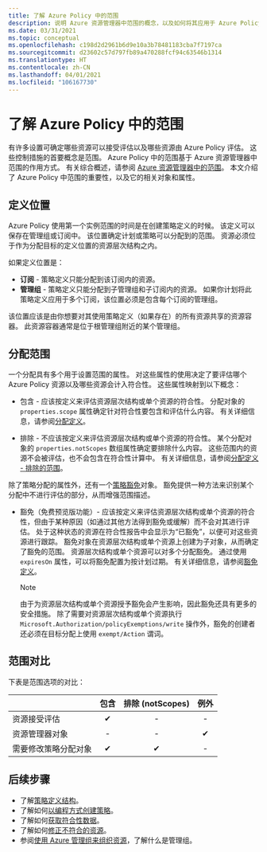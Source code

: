 ```yaml
---
title: 了解 Azure Policy 中的范围
description: 说明 Azure 资源管理器中范围的概念，以及如何将其应用于 Azure Policy，从而控制哪些资源由 Azure Policy 评估。
ms.date: 03/31/2021
ms.topic: conceptual
ms.openlocfilehash: c198d2d2961b6d9e10a3b78481183cba7f7197ca
ms.sourcegitcommit: d23602c57d797fb89a470288fcf94c63546b1314
ms.translationtype: HT
ms.contentlocale: zh-CN
ms.lasthandoff: 04/01/2021
ms.locfileid: "106167730"
---
```

# <a name="understand-scope-in-azure-policy"></a>了解 Azure Policy 中的范围

有许多设置可确定哪些资源可以接受评估以及哪些资源由 Azure Policy 评估。 这些控制措施的首要概念是范围。 Azure Policy 中的范围基于 Azure 资源管理器中范围的作用方式。 有关综合概述，请参阅 [Azure 资源管理器中的范围](../../../azure-resource-manager/management/overview.md#understand-scope)。
本文介绍了 Azure Policy 中范围的重要性，以及它的相关对象和属性。

## <a name="definition-location"></a>定义位置

Azure Policy 使用第一个实例范围的时间是在创建策略定义的时候。 该定义可以保存在管理组或订阅中。 该位置确定计划或策略可以分配到的范围。 资源必须位于作为分配目标的定义位置的资源层次结构之内。

如果定义位置是：

- **订阅** - 策略定义只能分配到该订阅内的资源。
- **管理组** - 策略定义只能分配到子管理组和子订阅内的资源。 如果你计划将此策略定义应用于多个订阅，该位置必须是包含每个订阅的管理组。

该位置应该是由你想要对其使用策略定义（如果存在）的所有资源共享的资源容器。 此资源容器通常是位于根管理组附近的某个管理组。

## <a name="assignment-scopes"></a>分配范围

一个分配具有多个用于设置范围的属性。 对这些属性的使用决定了要评估哪个 Azure Policy 资源以及哪些资源会计入符合性。 这些属性映射到以下概念：

- 包含 - 应该按定义来评估资源层次结构或单个资源的符合性。 分配对象的 `properties.scope` 属性确定针对符合性要包含和评估什么内容。 有关详细信息，请参阅[分配定义](./assignment-structure.md)。

- 排除 - 不应该按定义来评估资源层次结构或单个资源的符合性。 某个分配对象的 `properties.notScopes` 数组属性确定要排除什么内容。 这些范围内的资源不会被评估，也不会包含在符合性计算中。 有关详细信息，请参阅[分配定义 - 排除的范围](./assignment-structure.md#excluded-scopes)。

除了策略分配的属性外，还有一个[策略豁免](./exemption-structure.md)对象。 豁免提供一种方法来识别某个分配中不进行评估的部分，从而增强范围描述。

- 豁免（免费预览版功能）- 应该按定义来评估资源层次结构或单个资源的符合性，但由于某种原因（如通过其他方法得到豁免或缓解）而不会对其进行评估。 处于这种状态的资源在符合性报告中会显示为“已豁免”，以便可对这些资源进行跟踪。 豁免对象在资源层次结构或单个资源上创建为子对象，从而确定了豁免的范围。 资源层次结构或单个资源可以对多个分配豁免。 通过使用 `expiresOn` 属性，可以将豁免配置为按计划过期。 有关详细信息，请参阅[豁免定义](./exemption-structure.md)。

  > [!NOTE]
  > 由于为资源层次结构或单个资源授予豁免会产生影响，因此豁免还具有更多的安全措施。 除了需要对资源层次结构或单个资源执行 `Microsoft.Authorization/policyExemptions/write` 操作外，豁免的创建者还必须在目标分配上使用 `exempt/Action` 谓词。

## <a name="scope-comparison"></a>范围对比

下表是范围选项的对比：

| | 包含 | 排除 (notScopes) | 例外 |
|---|:---:|:---:|:---:|
|资源接受评估 | &#10004; | - | - |
|资源管理器对象 | - | - | &#10004; |
|需要修改策略分配对象 | &#10004; | &#10004; | - |

## <a name="next-steps"></a>后续步骤

- 了解[策略定义结构](./definition-structure.md)。
- 了解如何[以编程方式创建策略](../how-to/programmatically-create.md)。
- 了解如何[获取符合性数据](../how-to/get-compliance-data.md)。
- 了解如何[修正不符合的资源](../how-to/remediate-resources.md)。
- 参阅[使用 Azure 管理组来组织资源](../../management-groups/overview.md)，了解什么是管理组。